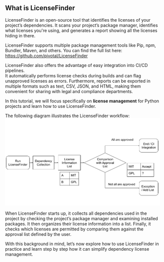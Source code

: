## What is LicenseFinder

LicenseFinder is an open-source tool that identifies the licenses of your project’s dependencies. It scans your project’s package manager, identifies what licenses you're using, and generates a report showing all the licenses hiding in there.

LicenseFinder supports multiple package management tools like Pip, npm, Bundler, Maven, and others. You can find the full list here:  
https://github.com/pivotal/LicenseFinder

LicenseFinder also offers the advantage of easy integration into CI/CD pipelines.  
It automatically performs license checks during builds and can flag unapproved licenses as errors. 
Furthermore, reports can be exported in multiple formats such as text, CSV, JSON, and HTML, making them convenient for sharing with legal and compliance departments.  

In this tutorial, we will focus specifically on **license management** for Python projects and learn how to use LicenseFinder.

The following diagram illustrates the LicenseFinder workflow:
<img src="../assets/LicenceFinder.png" width="600">


When LicenseFinder starts up, it collects all dependencies used in the project by checking the project’s package manager and examining installed packages. It then organizes their license information into a list. Finally, it checks which licenses are permitted by comparing them against the approval list defined by the user.


With this background in mind, let’s now explore how to use LicenseFinder in practice and learn step by step how it can simplify dependency license management.